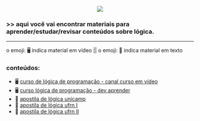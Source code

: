 <p align="center">
  <img src=https://media.giphy.com/media/Jxaiv63eOK9Q5e1ez1/giphy.gif>
</p>


### >> aqui você vai encontrar materiais para aprender/estudar/revisar conteúdos sobre lógica.
___
o emoji: 🖥️ indica material em vídeo || o emoji: 📔 indica material em texto

### conteúdos:
- 🖥️ [curso de lógica de programação - canal curso em vídeo](https://www.youtube.com/playlist?list=PLHz_AreHm4dmSj0MHol_aoNYCSGFqvfXV)
- 🖥️ [curso lógica de programação - dev aprender](https://www.youtube.com/watch?v=iF2MdbrTiBM&t=1325s)
- 📔 [apostila de lógica unicamp](https://drive.google.com/file/d/1XMhoE3n5TRRh_FSywOT3ubWa-nQZwuvW/view?usp=sharing)
- 📔 [apostila de lógica ufrn I](https://drive.google.com/file/d/1Ytq2QkE8y2vfvX1wy8nwmKMZLQtoC2cW/view?usp=sharing)
- 📔 [apostila de lógica ufrn II](https://drive.google.com/file/d/1_iKBsxuuYgEdKVqeCD3RNJSKs20uuoha/view?usp=sharing)
